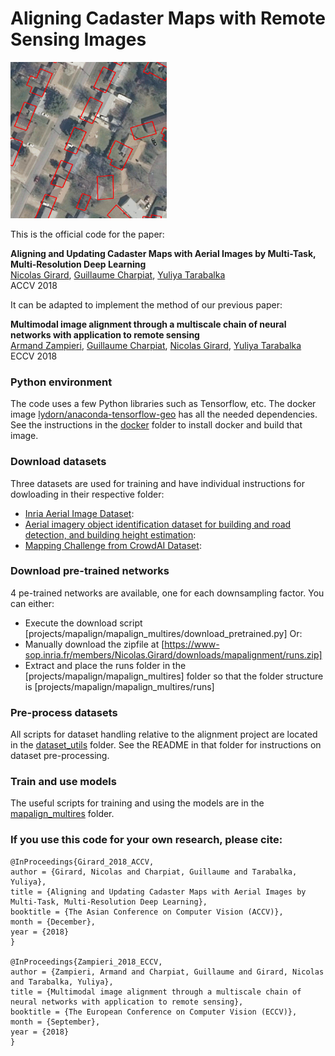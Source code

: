 # Aligning Cadaster Maps with Remote Sensing Images

<img src="projects/mapalign/mapalign_multires/com/inference_anim/render/mapalignment_anim.gif" width="250" height="250" />

This is the official code for the paper:

**Aligning and Updating Cadaster Maps with Aerial Images by Multi-Task, Multi-Resolution Deep Learning**\
[Nicolas Girard](https://www-sop.inria.fr/members/Nicolas.Girard/),
[Guillaume Charpiat](https://www.lri.fr/~gcharpia/),
[Yuliya Tarabalka](https://www-sop.inria.fr/members/Yuliya.Tarabalka/)\
ACCV 2018

It can be adapted to implement the method of our previous paper:

**Multimodal image alignment through a multiscale chain of neural networks with application to remote sensing**\
[Armand Zampieri](https://www.linkedin.com/in/armand-zampieri-43a177ab/?locale=en_US),
[Guillaume Charpiat](https://www.lri.fr/~gcharpia/),
[Nicolas Girard](https://www-sop.inria.fr/members/Nicolas.Girard/),
[Yuliya Tarabalka](https://www-sop.inria.fr/members/Yuliya.Tarabalka/)\
ECCV 2018

### Python environment

The code uses a few Python libraries such as Tensorflow, etc.
The docker image
[lydorn/anaconda-tensorflow-geo](docker/lydorn/anaconda-tensorflow-geo) has all the needed dependencies.
See the instructions in the [docker](docker) folder to install docker and build that image.

### Download datasets

Three datasets are used for training and have individual instructions for dowloading in their respective folder:
- [Inria Aerial Image Dataset](data/AerialImageDataset):
- [Aerial imagery object identification dataset for building and road detection, and building height estimation](data/bradbury_buildings_roads_height_dataset):
- [Mapping Challenge from CrowdAI Dataset](data/mapping_challenge_dataset):

### Download pre-trained networks

4 pe-trained networks are available, one for each downsampling factor.
You can either:
- Execute the download script [projects/mapalign/mapalign_multires/download_pretrained.py]
Or:
- Manually download the zipfile at [https://www-sop.inria.fr/members/Nicolas.Girard/downloads/mapalignment/runs.zip]
- Extract and place the runs folder in the [projects/mapalign/mapalign_multires] folder so that the folder structure is [projects/mapalign/mapalign_multires/runs]

### Pre-process datasets

All scripts for dataset handling relative to the alignment project are located in the [dataset_utils](projects/mapalign/dataset_utils) folder.
See the README in that folder for instructions on dataset pre-processing.

### Train and use models

The useful scripts for training and using the models are in the [mapalign_multires](projects/mapalign/mapalign_multires) folder.

### If you use this code for your own research, please cite:

```
@InProceedings{Girard_2018_ACCV,
author = {Girard, Nicolas and Charpiat, Guillaume and Tarabalka, Yuliya},
title = {Aligning and Updating Cadaster Maps with Aerial Images by Multi-Task, Multi-Resolution Deep Learning},
booktitle = {The Asian Conference on Computer Vision (ACCV)},
month = {December},
year = {2018}
}

@InProceedings{Zampieri_2018_ECCV,
author = {Zampieri, Armand and Charpiat, Guillaume and Girard, Nicolas and Tarabalka, Yuliya},
title = {Multimodal image alignment through a multiscale chain of neural networks with application to remote sensing},
booktitle = {The European Conference on Computer Vision (ECCV)},
month = {September},
year = {2018}
}
```